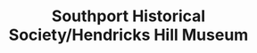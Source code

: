 ---
layout: repo
title: "Southport Historical Society/Hendricks Hill Museum"
id: 3361
permalink: repos/3361/
---